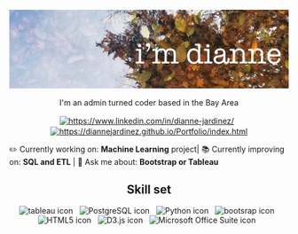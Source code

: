 
![](https://github.com/diannejardinez/diannejardinez/blob/master/sf-botanical-garden-jardinez.jpeg)

<p align = "center">I'm an admin turned coder based in the Bay Area </p>

<p align="center">
<a href="https://linkedin.com/in/dianne-jardinez/" target="blank"><img align="center" src="https://cdn.jsdelivr.net/npm/simple-icons@3.0.1/icons/linkedin.svg" alt="https://www.linkedin.com/in/dianne-jardinez/" title="Connect with me on LinkedIn" height="30" width="30" /></a> &nbsp;
<a href="https://diannejardinez.github.io/Portfolio/index.html" target="blank"><img align="center" src="https://cdn.jsdelivr.net/npm/simple-icons@3.0.1/icons/github.svg" alt="https://diannejardinez.github.io/Portfolio/index.html" title="Checkout my Portfolio with GitHub Pages" height="30" width="30" /></a>  
</p>


:pencil2: Currently working on: **Machine Learning** project| 
:books: Currently improving on: **SQL and ETL** |
:speech_balloon: Ask me about: **Bootstrap or Tableau**
            

<h2 align="center"> Skill set </h2>
<p align="center">
<img src="https://cdn.jsdelivr.net/npm/simple-icons@3.0.1/icons/tableau.svg" alt="tableau icon" title="Tableau" height="30" width="30" /> &nbsp;
<img src="https://cdn.jsdelivr.net/npm/simple-icons@3.0.1/icons/postgresql.svg" alt="PostgreSQL icon" title="PostgreSQL" height="30" width="30" /> &nbsp;
<img src="https://cdn.jsdelivr.net/npm/simple-icons@3.0.1/icons/python.svg" alt="Python icon" title="Python 2.7 & 3" height="30" width="30" /> &nbsp;
<img src="https://cdn.jsdelivr.net/npm/simple-icons@3.0.1/icons/bootstrap.svg" alt="bootsrap icon" title="Bootstrap 3 & 4" height="30" width="30" /> &nbsp;
<img src="https://cdn.jsdelivr.net/npm/simple-icons@3.0.1/icons/html5.svg" alt="HTML5 icon" title="HTML5" height="30" width="30" /> &nbsp;
<img src="https://cdn.jsdelivr.net/npm/simple-icons@3.0.1/icons/d3-dot-js.svg" alt="D3.js icon" title="D3.js" height="30" width="30" /> &nbsp;
<img src="https://cdn.jsdelivr.net/npm/simple-icons@3.0.1/icons/microsoftoffice.svg" alt="Microsoft Office Suite icon" title="Microsoft Office Suite (Excel, PowerPoint, SharePoint, Word)" height="30" width="30" /> &nbsp;
</p>

<!-- Plan to add
<p align="right"><img align="center" src="https://github-readme-stats.vercel.app/api/top-langs/?username=diannejardinez&layout=compact&hide=html" alt="diannejardinez" /></p>
-->

<!-- Profile GitHub Template 
**diannejardinez/diannejardinez** is a ✨ _special_ ✨ repository because its `README.md` (this file) appears on your GitHub profile.
Here are some ideas to get you started:
- 🔭 I’m currently working on ...
- 🌱 I’m currently learning ...
- 👯 I’m looking to collaborate on ...
- 🤔 I’m looking for help with ...
- 💬 Ask me about ...
- 📫 How to reach me: ...
- 😄 Pronouns: ...
- ⚡ Fun fact: ...
-->
